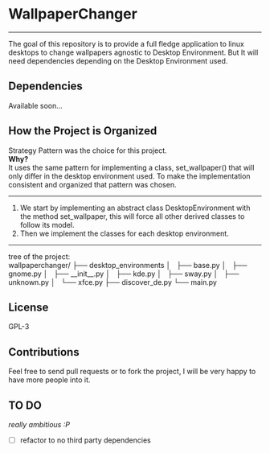 # WallpaperChanger
***
The goal of this repository is to provide a full fledge application to linux desktops to change wallpapers agnostic to Desktop Environment. But It will need dependencies depending on the Desktop Environment used.

## Dependencies

Available soon...

## How the Project is Organized

Strategy Pattern was the choice for this project.  
**Why?**  
It uses the same pattern for implementing a class, set\_wallpaper() that will only differ in the desktop environment used. To make the implementation consistent and organized that pattern was chosen.  

***

1. We start by implementing an abstract class DesktopEnvironment with the method set\_wallpaper, this will force all other derived classes to follow its model.  
2. Then we implement the classes for each desktop environment.

***

tree of the project:  
wallpaperchanger/
├── desktop\_environments
│   ├── base.py
│   ├── gnome.py
│   ├── \_\_init\_\_.py
│   ├── kde.py
│   ├── sway.py
│   ├── unknown.py
│   └── xfce.py
├── discover\_de.py
└── main.py

## License

GPL-3

## Contributions

Feel free to send pull requests or to fork the project, I will be very happy to have more people into it.

## TO DO
_really ambitious :P_  
- [ ] refactor to no third party dependencies
